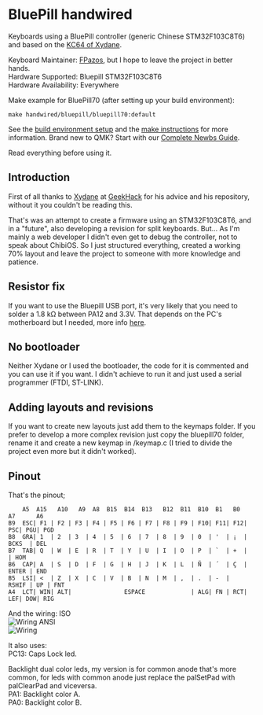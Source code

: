 
# BluePill handwired

Keyboards using a BluePill controller (generic Chinese STM32F103C8T6) and based on the [KC64 of Xydane](https://github.com/Xydane/qmk_firmware).

Keyboard Maintainer: [FPazos](https://github.com/fpazos), but I hope to leave the project in better hands.  
Hardware Supported: Bluepill STM32F103C8T6  
Hardware Availability: Everywhere

Make example for BluePill70 (after setting up your build environment):

    make handwired/bluepill/bluepill70:default

See the [build environment setup](https://docs.qmk.fm/#/getting_started_build_tools) and the [make instructions](https://docs.qmk.fm/#/getting_started_make_guide) for more information. Brand new to QMK? Start with our [Complete Newbs Guide](https://docs.qmk.fm/#/newbs).

Read everything before using it.

## Introduction

First of all thanks to [Xydane](https://github.com/Xydane) at [GeekHack](https://geekhack.org/) for his advice and his repository, without it you couldn't be reading this.

That's was an attempt to create a firmware using an STM32F103C8T6, and in a "future", also developing a revision for split keyboards. But...
As I'm mainly a web developer I didn't even get to debug the controller, not to speak about ChibiOS. So I just structured everything, created a working 70% layout and leave the project to someone with more knowledge and patience.

## Resistor fix

If you want to use the Bluepill USB port, it's very likely that you need to solder a 1.8 kΩ between PA12 and 3.3V. That depends on the PC's motherboard but I needed, more info [here](https://wiki.stm32duino.com/index.php?title=Blue_Pill).

## No bootloader

Neither Xydane or I used the bootloader, the code for it is commented and you can use it if you want. I didn't achieve to run it and just used a serial programmer (FTDI, ST-LINK).

## Adding layouts and revisions

If you want to create new layouts just add them to the keymaps folder. If you prefer to develop a more complex revision just copy the bluepill70 folder, rename it and create a new keymap in /keymap.c (I tried to divide the project even more but it didn't worked).

## Pinout

That's the pinout;

        A5  A15   A10   A9  A8  B15  B14  B13   B12  B11  B10  B1   B0      A7      A6      
    B9  ESC| F1 | F2 | F3 | F4 | F5 | F6 | F7 | F8 | F9 | F10| F11| F12| PSC| PGU| PGD
    B8  GRA| 1  | 2  | 3  | 4  | 5  | 6  | 7  | 8  | 9  | 0  | '  | ¡  |   BCKS  | DEL
    B7  TAB| Q  | W  | E  | R  | T  | Y  | U  | I  | O  | P  | `  | +  |         | HOM
    B6  CAP| A  | S  | D  | F  | G  | H  | J  | K  | L  | Ñ  | ´  | Ç  |   ENTER | END
    B5  LSI| <  | Z  | X  | C  | V  | B  | N  | M  | ,  | .  | -  |   RSHIF | UP | FNT
    A4  LCT| WIN| ALT|               ESPACE             | ALG| FN | RCT| LEF| DOW| RIG

And the wiring:
ISO  
![Wiring](https://i.imgur.com/ZCaxVzs.jpg)
ANSI  
![Wiring](https://i.imgur.com/dBUJCdD.jpg)

It also uses:  
PC13: Caps Lock led.

Backlight dual color leds, my version is for common anode that's more common, for leds with common anode just replace the palSetPad with palClearPad and viceversa.  
PA1: Backlight color A.  
PA0: Backlight color B.

